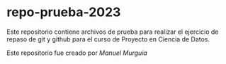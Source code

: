 # repo-prueba-2023
Este repositorio contiene archivos de prueba para realizar el ejercicio de repaso de git y github para el curso de Proyecto en Ciencia de Datos.

Este repositorio fue creado por *Manuel Murguia*